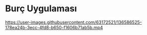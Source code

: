# Burç Uygulaması


https://user-images.githubusercontent.com/63172521/136586525-178ea24b-3ecc-4fd8-b650-f1606b71ab5b.mp4
